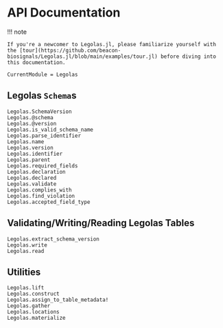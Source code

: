 # API Documentation

!!! note

    If you're a newcomer to Legolas.jl, please familiarize yourself with the [tour](https://github.com/beacon-biosignals/Legolas.jl/blob/main/examples/tour.jl) before diving into this documentation.

```@meta
CurrentModule = Legolas
```

## Legolas `Schema`s

```@docs
Legolas.SchemaVersion
Legolas.@schema
Legolas.@version
Legolas.is_valid_schema_name
Legolas.parse_identifier
Legolas.name
Legolas.version
Legolas.identifier
Legolas.parent
Legolas.required_fields
Legolas.declaration
Legolas.declared
Legolas.validate
Legolas.complies_with
Legolas.find_violation
Legolas.accepted_field_type
```

## Validating/Writing/Reading Legolas Tables

```@docs
Legolas.extract_schema_version
Legolas.write
Legolas.read
```

## Utilities

```@docs
Legolas.lift
Legolas.construct
Legolas.assign_to_table_metadata!
Legolas.gather
Legolas.locations
Legolas.materialize
```
